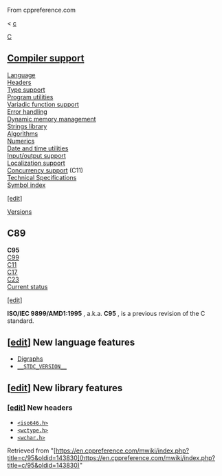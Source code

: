 From cppreference.com

< [c](../c.html "c")

[ C](../c.html "c")

[Compiler support](compiler_support.html "c/compiler support")  
---  
[Language](language.html "c/language")  
[Headers](header.html "c/header")  
[Type support](types.html "c/types")  
[Program utilities](program.html "c/program")  
[Variadic function support](variadic.html "c/variadic")  
[Error handling](error.html "c/error")  
[Dynamic memory management](memory.html "c/memory")  
[Strings library](string.html "c/string")  
[Algorithms](algorithm.html "c/algorithm")  
[Numerics](numeric.html "c/numeric")  
[Date and time utilities](chrono.html "c/chrono")  
[Input/output support](io.html "c/io")  
[Localization support](locale.html "c/locale")  
[Concurrency support](thread.html "c/thread") (C11)  
[Technical Specifications](experimental.html "c/experimental")  
[Symbol index](index.html "c/symbol index")  
  
[[edit]](https://en.cppreference.com/mwiki/index.php?title=Template:c/navbar_content&action=edit)

[ Versions](language/history.html "c/language/history")

C89  
---  
**C95**  
[C99](99.html "c/99")  
[C11](11.html "c/11")  
[C17](17.html "c/17")  
[C23](23.html "c/23")  
[Current status](current_status.html "c/current status")  
  
[[edit]](https://en.cppreference.com/mwiki/index.php?title=Template:c/version/navbar_content&action=edit)

**ISO/IEC 9899/AMD1:1995** , a.k.a. **C95** , is a previous revision of the C standard. 

## [[edit](https://en.cppreference.com/mwiki/index.php?title=c/95&action=edit&section=1 "Edit section: New language features")] New language features

  * [Digraphs](language/operator_alternative.html "c/language/operator alternative")
  * [`__STDC_VERSION__`](preprocessor/replace.html "c/preprocessor/replace")



## [[edit](https://en.cppreference.com/mwiki/index.php?title=c/95&action=edit&section=2 "Edit section: New library features")] New library features 

### [[edit](https://en.cppreference.com/mwiki/index.php?title=c/95&action=edit&section=3 "Edit section: New headers")] New headers

  * [`<iso646.h>`](header/iso646.html "c/header/iso646")
  * [`<wctype.h>`](header/wctype.html "c/header/wctype")
  * [`<wchar.h>`](header/wchar.html "c/header/wchar")



Retrieved from "[https://en.cppreference.com/mwiki/index.php?title=c/95&oldid=143830](https://en.cppreference.com/mwiki/index.php?title=c/95&oldid=143830)" 
